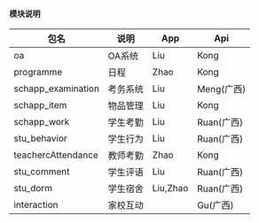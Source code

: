 #### 模块说明
包名|说明|App|Api
-|-|-|-
oa|OA系统|Liu|Kong
programme|日程|Zhao|Kong
schapp_examination|考务系统|Liu|Meng(广西)
schapp_item|物品管理|Liu|Kong
schapp_work|学生考勤|Liu|Ruan(广西)
stu_behavior|学生行为|Liu|Ruan(广西)
teachercAttendance|教师考勤|Zhao|Kong
stu_comment|学生评语|Liu|Ruan(广西)
stu_dorm|学生宿舍|Liu,Zhao|Ruan(广西)
interaction|家校互动||Gu(广西)